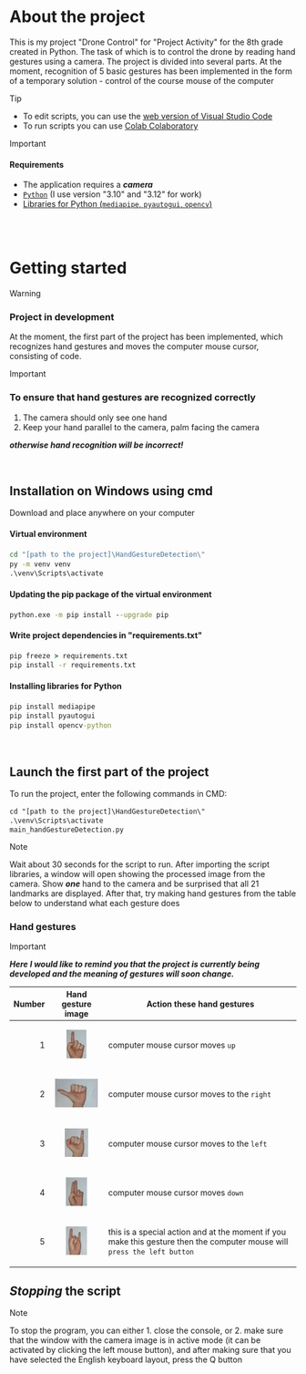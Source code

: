 # About the project

This is my project "Drone Control" for "Project Activity" for the 8th grade created in Python. The task of which is to control the drone by reading hand gestures using a camera. The project is divided into several parts. At the moment, recognition of 5 basic gestures has been implemented in the form of a temporary solution - control of the course mouse of the computer
<br>

> [!TIP]
> - To edit scripts, you can use the [web version of Visual Studio Code](https://vscode.dev/)
> - To run scripts you can use [Colab Colaboratory](https://colab.research.google.com/)

> [!IMPORTANT]
> #### Requirements
>
>
> -  The application requires a ***camera***
> - [`Python`](https://www.python.org/downloads/) (I use version "3.10" and "3.12" for work)
> - [Libraries for Python (`mediapipe`, `pyautogui`, `opencv`)](#installation-on-windows-using-cmd)

<br><br>




# Getting started

>[!WARNING]
>### Рroject in development
> At the moment, the first part of the project has been implemented, which recognizes hand gestures and moves the computer mouse cursor, consisting of code.

>[!IMPORTANT]
>### To ensure that hand gestures are recognized correctly<br>
  > 1. The camera should only see one hand<br>
  > 2. Keep your hand parallel to the camera, palm facing the camera<br>
>
> ***otherwise hand recognition will be incorrect!***
>

<br>

## Installation on Windows using cmd
  Download and place anywhere on your computer

  #### Virtual environment
  ```cmd
  cd "[path to the project]\HandGestureDetection\"
  py -m venv venv
  .\venv\Scripts\activate
  ```

  #### Updating the pip package of the virtual environment
  ```cmd
  python.exe -m pip install --upgrade pip
  ```
  
  #### Write project dependencies in "requirements.txt"
  ```cmd
  pip freeze > requirements.txt
  pip install -r requirements.txt
  ```
  #### Installing libraries for Python
  ```cmd
  pip install mediapipe
  pip install pyautogui
  pip install opencv-python
  ```
<br>

## Launch the first part of the project
To run the project, enter the following commands in CMD:
```
cd "[path to the project]\HandGestureDetection\"
.\venv\Scripts\activate
main_handGestureDetection.py
```
> [!NOTE]
> Wait about 30 seconds for the script to run.
> After importing the script libraries, a window will open showing the processed image from the camera. Show ***one*** hand to the camera and be surprised that all 21 landmarks are displayed.
> After that, try making hand gestures from the table below to understand what each gesture does

### Hand gestures
> [!IMPORTANT]
> ***Here I would like to remind you that the project is currently being developed and the meaning of gestures will soon change.***

| Number |                Hand gesture image                      | Action these hand gestures |
|-------:|--------------------------------------------------------|----------------------------|
|       1| <p align="center"><img src=".\HandGestureDetection\handGesture_1st_up.jpg" height="50em"/></p>| computer mouse cursor moves `up`|
|       2| <p align="center"><img src=".\HandGestureDetection\handGesture_2nd_right.jpg" height="50em"/></p>|  computer mouse cursor moves to the `right`|
|       3| <p align="center"><img src=".\HandGestureDetection\handGesture_3rd_left.jpg" height="50em"/></p>|  computer mouse cursor moves to the `left`
|       4| <p align="center"><img src=".\HandGestureDetection\handGesture_4th_down.jpg" height="50em"/></p>|  computer mouse cursor moves `down`|
|       5| <p align="center"><img src=".\HandGestureDetection\handGesture_5th_specialAction.jpg" height="50em"/></p>|  this is a special action and at the moment if you make this gesture then the computer mouse will `press the left button`|

## ***Stopping*** the script

> [!NOTE]
> To stop the program, you can either 1. close the console, or 2. make sure that the window with the camera image is in active mode (it can be activated by clicking the left mouse button), and after making sure that you have selected the English keyboard layout, press the Q button


